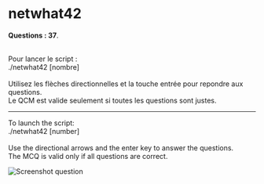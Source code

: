 # netwhat42

**Questions : 37**.<br/><br/>

Pour lancer le script :<br/>
./netwhat42 [nombre]<br/><br/>
Utilisez les flèches directionnelles et la touche entrée pour repondre aux questions.<br/>
Le QCM est valide seulement si toutes les questions sont justes.

---------------------------------------------------------------------------------

To launch the script: <br/>
./netwhat42 [number]<br/><br/>
Use the directional arrows and the enter key to answer the questions. <br/>
The MCQ is valid only if all questions are correct.

![Screenshot question](https://i.imgur.com/y2WvYOw.png)
